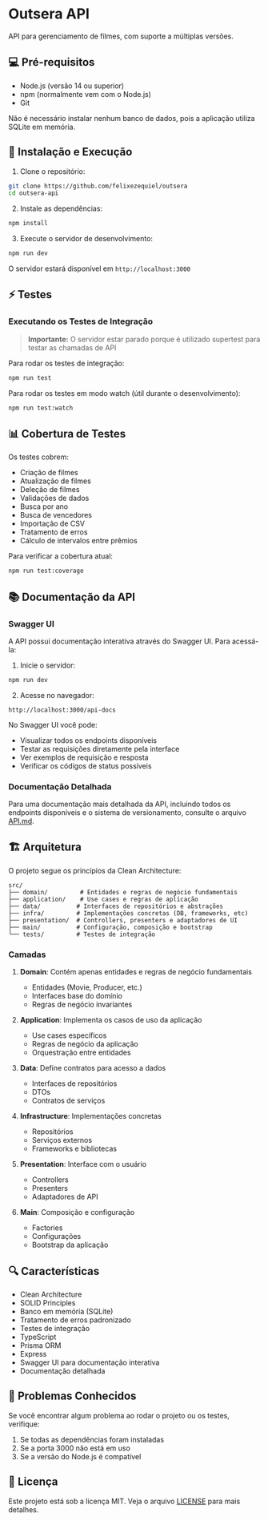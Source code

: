 # Outsera API

API para gerenciamento de filmes, com suporte a múltiplas versões.

## 💻 Pré-requisitos

- Node.js (versão 14 ou superior)
- npm (normalmente vem com o Node.js)
- Git

Não é necessário instalar nenhum banco de dados, pois a aplicação utiliza SQLite em memória.

## 🚀 Instalação e Execução

1. Clone o repositório:
```bash
git clone https://github.com/felixezequiel/outsera
cd outsera-api
```

2. Instale as dependências:
```bash
npm install
```

3. Execute o servidor de desenvolvimento:
```bash
npm run dev
```

O servidor estará disponível em `http://localhost:3000`

## ⚡ Testes

### Executando os Testes de Integração

> **Importante:** O servidor estar parado porque é utilizado supertest para testar as chamadas de API

Para rodar os testes de integração:
```bash
npm run test
```

Para rodar os testes em modo watch (útil durante o desenvolvimento):
```bash
npm run test:watch
```

## 📊 Cobertura de Testes

Os testes cobrem:
- Criação de filmes
- Atualização de filmes
- Deleção de filmes
- Validações de dados
- Busca por ano
- Busca de vencedores
- Importação de CSV
- Tratamento de erros
- Cálculo de intervalos entre prêmios

Para verificar a cobertura atual:
```bash
npm run test:coverage
```

## 📚 Documentação da API

### Swagger UI

A API possui documentação interativa através do Swagger UI. Para acessá-la:

1. Inicie o servidor:
```bash
npm run dev
```

2. Acesse no navegador:
```
http://localhost:3000/api-docs
```

No Swagger UI você pode:
- Visualizar todos os endpoints disponíveis
- Testar as requisições diretamente pela interface
- Ver exemplos de requisição e resposta
- Verificar os códigos de status possíveis

### Documentação Detalhada

Para uma documentação mais detalhada da API, incluindo todos os endpoints disponíveis e o sistema de versionamento, consulte o arquivo [API.md](API.md).

## 🏗️ Arquitetura

O projeto segue os princípios da Clean Architecture:

```
src/
├── domain/         # Entidades e regras de negócio fundamentais
├── application/    # Use cases e regras de aplicação
├── data/          # Interfaces de repositórios e abstrações
├── infra/         # Implementações concretas (DB, frameworks, etc)
├── presentation/  # Controllers, presenters e adaptadores de UI
├── main/          # Configuração, composição e bootstrap
└── tests/         # Testes de integração
```

### Camadas

1. **Domain**: Contém apenas entidades e regras de negócio fundamentais
   - Entidades (Movie, Producer, etc.)
   - Interfaces base do domínio
   - Regras de negócio invariantes

2. **Application**: Implementa os casos de uso da aplicação
   - Use cases específicos
   - Regras de negócio da aplicação
   - Orquestração entre entidades

3. **Data**: Define contratos para acesso a dados
   - Interfaces de repositórios
   - DTOs
   - Contratos de serviços

4. **Infrastructure**: Implementações concretas
   - Repositórios
   - Serviços externos
   - Frameworks e bibliotecas

5. **Presentation**: Interface com o usuário
   - Controllers
   - Presenters
   - Adaptadores de API

6. **Main**: Composição e configuração
   - Factories
   - Configurações
   - Bootstrap da aplicação

## 🔍 Características

- Clean Architecture
- SOLID Principles
- Banco em memória (SQLite)
- Tratamento de erros padronizado
- Testes de integração
- TypeScript
- Prisma ORM
- Express
- Swagger UI para documentação interativa
- Documentação detalhada

## 🐛 Problemas Conhecidos

Se você encontrar algum problema ao rodar o projeto ou os testes, verifique:

1. Se todas as dependências foram instaladas
2. Se a porta 3000 não está em uso
3. Se a versão do Node.js é compatível

## 📝 Licença

Este projeto está sob a licença MIT. Veja o arquivo [LICENSE](LICENSE) para mais detalhes.
